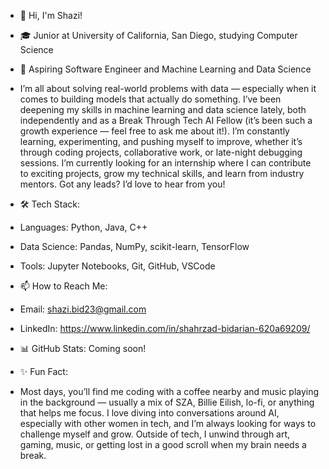 - 👋 Hi, I'm Shazi!
- 🎓 Junior at University of California, San Diego, studying Computer Science
- 🔭 Aspiring Software Engineer and Machine Learning and Data Science

- I’m all about solving real-world problems with data — especially when it comes to building models that actually do something. I’ve been deepening my skills in machine learning and data science lately, both independently and as a Break Through Tech AI Fellow (it’s been such a growth experience — feel free to ask me about it!). I’m constantly learning, experimenting, and pushing myself to improve, whether it’s through coding projects, collaborative work, or late-night debugging sessions. I’m currently looking for an internship where I can contribute to exciting projects, grow my technical skills, and learn from industry mentors. Got any leads? I’d love to hear from you!

 
- 🛠 Tech Stack:
- Languages: Python, Java, C++
- Data Science: Pandas, NumPy, scikit-learn, TensorFlow
- Tools: Jupyter Notebooks, Git, GitHub, VSCode 
 

- 📫 How to Reach Me:
- Email: shazi.bid23@gmail.com
- LinkedIn: https://www.linkedin.com/in/shahrzad-bidarian-620a69209/
 

- 📊 GitHub Stats: Coming soon!
 

- ✨ Fun Fact:
- Most days, you’ll find me coding with a coffee nearby and music playing in the background — usually a mix of SZA, Billie Eilish, lo-fi, or anything that helps me focus. I love diving into conversations around AI, especially with other women in tech, and I’m always looking for ways to challenge myself and grow. Outside of tech, I unwind through art, gaming, music, or getting lost in a good scroll when my brain needs a break.

<!---
shazibid/shazibid is a ✨ special ✨ repository because its `README.md` (this file) appears on your GitHub profile.
You can click the Preview link to take a look at your changes.
--->
